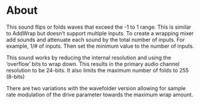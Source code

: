 # About

This sound flips or folds waves that exceed the -1 to 1 range.  This is similar to AddWrap but doesn’t support multiple inputs.  To create a wrapping mixer add sounds and attenuate each sound by the total number of inputs. For example, 1/# of inputs.  Then set the minimum value to the number of inputs. 

This sound works by reducing the internal resolution and using the ‘overflow’ bits to wrap down.  This results in the primary audio channel resolution to be 24-bits.  It also limits the maximum number of folds to 255 (8-bits)

There are two variations with the wavefolder version allowing for sample rate modulation of the drive parameter towards the maximum wrap amount.